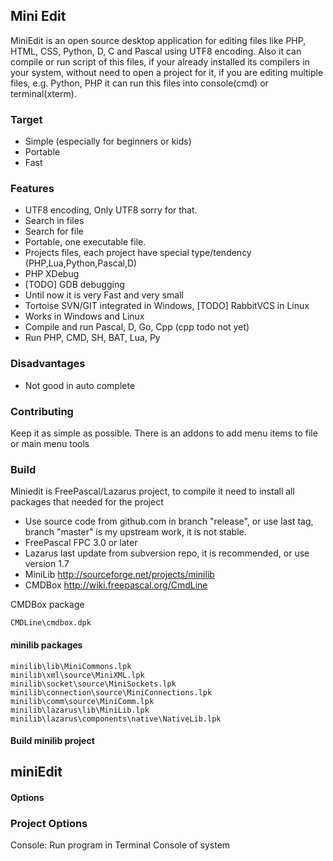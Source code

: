 ## Mini Edit 

MiniEdit is an open source desktop application for editing files like PHP, HTML, CSS, Python, D, C and Pascal using UTF8 encoding.
Also it can compile or run script of this files, if your already installed its compilers in your system, without need to open a project for it, 
if you are editing multiple files, e.g. Python, PHP it can run this files into console(cmd) or terminal(xterm).

### Target

 * Simple (especially for beginners or kids)
 * Portable
 * Fast   

### Features

 * UTF8 encoding, Only UTF8 sorry for that.
 * Search in files
 * Search for file
 * Portable, one executable file.
 * Projects files, each project have special type/tendency (PHP,Lua,Python,Pascal,D)
 * PHP XDebug
 * [TODO] GDB debugging 
 * Until now it is very Fast and very small
 * Tortoise SVN/GIT integrated in Windows, [TODO] RabbitVCS in Linux
 * Works in Windows and Linux
 * Compile and run Pascal, D, Go, Cpp (cpp todo not yet)
 * Run PHP, CMD, SH, BAT, Lua, Py
 
### Disadvantages
  
 * Not good in auto complete

### Contributing

Keep it as simple as possible.
There is an addons to add menu items to file or main menu tools

### Build

Miniedit is FreePascal/Lazarus project, to compile it need to install all packages that needed for the project

 * Use source code from github.com in branch "release", or use last tag,  branch "master" is my upstream work, it is not stable.
 * FreePascal FPC 3.0 or later
 * Lazarus last update from subversion repo, it is recommended, or use version 1.7
 * MiniLib http://sourceforge.net/projects/minilib
 * CMDBox http://wiki.freepascal.org/CmdLine

CMDBox package

    CMDLine\cmdbox.dpk

#### minilib packages

    minilib\lib\MiniCommons.lpk
    minilib\xml\source\MiniXML.lpk
    minilib\socket\source\MiniSockets.lpk
    minilib\connection\source\MiniConnections.lpk
    minilib\comm\source\MiniComm.lpk    
    minilib\lazarus\lib\MiniLib.lpk
    minilib\lazarus\components\native\NativeLib.lpk

#### Build minilib project


## miniEdit

#### Options

### Project Options

Console: Run program in Terminal Console of system